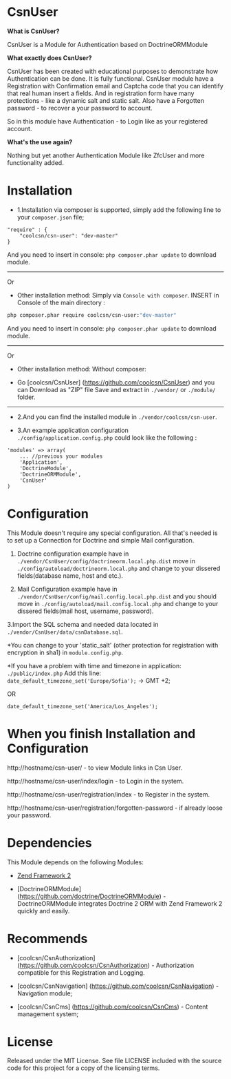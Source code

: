 CsnUser
=======

**What is CsnUser?**

CsnUser is a Module for Authentication based on DoctrineORMModule

**What exactly does CsnUser?**

CsnUser has been created with educational purposes to demonstrate how Authentication can be done. It is fully functional.
CsnUser module have a Registration with Confirmation email and Captcha code that you can identify that real human insert a fields.
And in registration form have many protections - like a dynamic salt and static salt.
Also have a Forgotten password - to recover a your password to account.

So in this module have Authentication - to Login like as your registered account.

**What's the use again?**

Nothing but yet another Authentication Module like ZfcUser and more functionality added.

Installation
============

* 1.Installation via composer is supported, simply add the following line to your ```composer.json``` file;

```
"require" : {
    "coolcsn/csn-user": "dev-master"
}
```

And you need to insert in console: ``php composer.phar update`` to download module.

----
Or 

* Other installation method: Simply via ``Console with composer``. INSERT in Console of the main directory :

```sh
php composer.phar require coolcsn/csn-user:"dev-master"
```

And you need to insert in console: ``php composer.phar update`` to download module.

----
Or

* Other installation method: Without composer:

* Go [coolcsn/CsnUser] (https://github.com/coolcsn/CsnUser) and you can Download as "ZIP" file
Save and extract in ``./vendor/`` or ``./module/`` folder.

----

* 2.And you can find the installed module in ``./vendor/coolcsn/csn-user``.


* 3.An example application configuration ``./config/application.config.php`` could look like the following :

```
'modules' => array(
	...	//previous your modules
    'Application',
    'DoctrineModule',
    'DoctrineORMModule',
    'CsnUser'
)
```


Configuration
=============

This Module doesn't require any special configuration. All that's needed is to set up a Connection for Doctrine and simple Mail configuration.

1. Doctrine configuration example have in ``./vendor/CsnUser/config/doctrineorm.local.php.dist`` move in ``./config/autoload/doctrineorm.local.php`` 
and change to your dissered fields(database name, host and etc.).

2. Mail Configuration example have in ``./vendor/CsnUser/config/mail.config.local.php.dist`` and you should move in ``./config/autoload/mail.config.local.php``
and change to your dissered fields(mail host, username, password).

3.Import the SQL schema and needed data located in ``./vendor/CsnUser/data/csnDatabase.sql``.

*You can change to your 'static_salt' (other protection for registration with encryption in sha1) in ``module.config.php``.

*If you have a problem with time and timezone in application: ``./public/index.php`` 
Add this line:
``date_default_timezone_set('Europe/Sofia');`` -> GMT +2;

OR

``date_default_timezone_set('America/Los_Angeles');``

When you finish Installation and Configuration
=============

http://hostname/csn-user/ - to view Module links in Csn User.

http://hostname/csn-user/index/login - to Login in the system.

http://hostname/csn-user/registration/index - to Register in the system.

http://hostname/csn-user/registration/forgotten-password - if already loose your password.

Dependencies
============

This Module depends on the following Modules:

 - [Zend Framework 2](https://github.com/zendframework/zf2) 

 - [DoctrineORMModule] (https://github.com/doctrine/DoctrineORMModule) - DoctrineORMModule integrates Doctrine 2 ORM with Zend Framework 2 quickly and easily.

 Recommends
 ============
 * [coolcsn/CsnAuthorization] (https://github.com/coolcsn/CsnAuthorization) - Authorization compatible for this Registration and Logging.
 
 * [coolcsn/CsnNavigation] (https://github.com/coolcsn/CsnNavigation) - Navigation module;
 
 * [coolcsn/CsnCms] (https://github.com/coolcsn/CsnCms) - Content management system;
 
 License
 ============
 Released under the MIT License. See file LICENSE included with the source code for this project for a copy of the licensing terms.
 
 